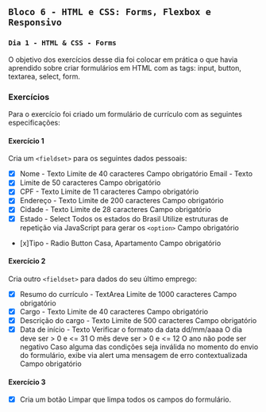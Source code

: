 ## `Bloco 6 - HTML e CSS: Forms, Flexbox e Responsivo`

### `Dia 1 - HTML & CSS - Forms`

O objetivo dos exercícios desse dia foi colocar em prática o que havia aprendido sobre criar formulários em HTML com as tags: input, button, textarea, select, form.

### Exercícios

Para o exercício foi criado um formulário de currículo com as seguintes especificações:

#### Exercício 1

Cria um `<fieldset>` para os seguintes dados pessoais:

- [x] Nome - Texto
        Limite de 40 caracteres
        Campo obrigatório
        Email - Texto
- [x] Limite de 50 caracteres
        Campo obrigatório
- [x] CPF - Texto
Limite de 11 caracteres
        Campo obrigatório
- [x] Endereço - Texto
Limite de 200 caracteres
        Campo obrigatório
- [x] Cidade - Texto
        Limite de 28 caracteres
        Campo obrigatório
- [x] Estado - Select
        Todos os estados do Brasil
        Utilize estruturas de repetição via JavaScript para gerar os `<option>`
        Campo obrigatório
- [x]Tipo - Radio Button
        Casa, Apartamento
        Campo obrigatório

#### Exercício 2

Cria outro `<fieldset>` para dados do seu último emprego:

- [x] Resumo do currículo - TextArea
        Limite de 1000 caracteres
        Campo obrigatório
- [x] Cargo - Texto
        Limite de 40 caracteres
        Campo obrigatório
- [x] Descrição do cargo - Texto
        Limite de 500 caracteres
        Campo obrigatório
- [x] Data de início - Texto
        Verificar o formato da data dd/mm/aaaa
        O dia deve ser > 0 e <= 31
        O mês deve ser > 0 e <= 12
        O ano não pode ser negativo
        Caso alguma das condições seja inválida no momento do envio do formulário, exibe via alert uma mensagem de erro contextualizada
        Campo obrigatório

#### Exercício 3

- [x] Cria um botão Limpar que limpa todos os campos do formulário.
